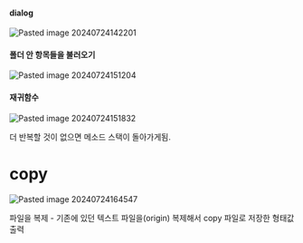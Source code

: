 
#### dialog

![Pasted image 20240724142201](https://github.com/user-attachments/assets/29a3b1c4-2be6-484a-9c66-2071c77d94ae)


#### 폴더 안 항목들을 불러오기

![Pasted image 20240724151204](https://github.com/user-attachments/assets/f088cdd5-ea11-4214-9c25-4040a26bc4a0)


####  재귀함수

![Pasted image 20240724151832](https://github.com/user-attachments/assets/6fef1d24-14a9-43e1-9d3d-06ad983b88c6)


더 반복할 것이 없으면 메소드 스택이 돌아가게됨.

# copy

![Pasted image 20240724164547](https://github.com/user-attachments/assets/c67d75bc-7e0a-4cf0-beb9-46485515eba9)


파일을 복제 - 기존에 있던 텍스트 파일을(origin) 복제해서
copy 파일로 저장한 형태값 출력
